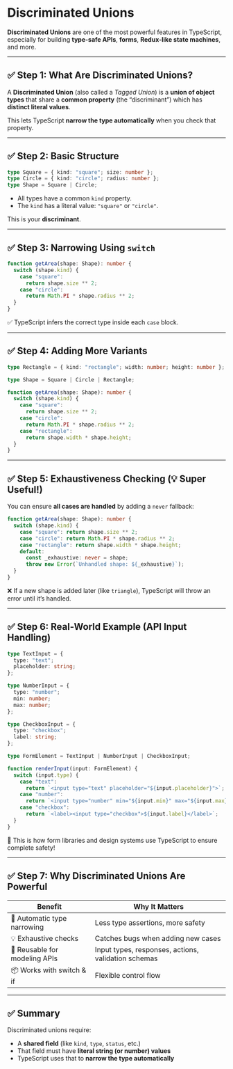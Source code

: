 # Discriminated Unions

**Discriminated Unions** are one of the most powerful features in TypeScript, especially for building **type-safe APIs**, **forms**, **Redux-like state machines**, and more.

---

## ✅ Step 1: What Are Discriminated Unions?

A **Discriminated Union** (also called a *Tagged Union*) is a **union of object types** that share a **common property** (the “discriminant”) which has **distinct literal values**.

This lets TypeScript **narrow the type automatically** when you check that property.

---

## ✅ Step 2: Basic Structure

```ts
type Square = { kind: "square"; size: number };
type Circle = { kind: "circle"; radius: number };
type Shape = Square | Circle;
```

* All types have a common `kind` property.
* The `kind` has a literal value: `"square"` or `"circle"`.

This is your **discriminant**.

---

## ✅ Step 3: Narrowing Using `switch`

```ts
function getArea(shape: Shape): number {
  switch (shape.kind) {
    case "square":
      return shape.size ** 2;
    case "circle":
      return Math.PI * shape.radius ** 2;
  }
}
```

✅ TypeScript infers the correct type inside each `case` block.

---

## ✅ Step 4: Adding More Variants

```ts
type Rectangle = { kind: "rectangle"; width: number; height: number };

type Shape = Square | Circle | Rectangle;

function getArea(shape: Shape): number {
  switch (shape.kind) {
    case "square":
      return shape.size ** 2;
    case "circle":
      return Math.PI * shape.radius ** 2;
    case "rectangle":
      return shape.width * shape.height;
  }
}
```

---

## ✅ Step 5: Exhaustiveness Checking (💡 Super Useful!)

You can ensure **all cases are handled** by adding a `never` fallback:

```ts
function getArea(shape: Shape): number {
  switch (shape.kind) {
    case "square": return shape.size ** 2;
    case "circle": return Math.PI * shape.radius ** 2;
    case "rectangle": return shape.width * shape.height;
    default:
      const _exhaustive: never = shape;
      throw new Error(`Unhandled shape: ${_exhaustive}`);
  }
}
```

❌ If a new shape is added later (like `triangle`), TypeScript will throw an error until it’s handled.

---

## ✅ Step 6: Real-World Example (API Input Handling)

```ts
type TextInput = {
  type: "text";
  placeholder: string;
};

type NumberInput = {
  type: "number";
  min: number;
  max: number;
};

type CheckboxInput = {
  type: "checkbox";
  label: string;
};

type FormElement = TextInput | NumberInput | CheckboxInput;

function renderInput(input: FormElement) {
  switch (input.type) {
    case "text":
      return `<input type="text" placeholder="${input.placeholder}">`;
    case "number":
      return `<input type="number" min="${input.min}" max="${input.max}">`;
    case "checkbox":
      return `<label><input type="checkbox">${input.label}</label>`;
  }
}
```

🧠 This is how form libraries and design systems use TypeScript to ensure complete safety!

---

## ✅ Step 7: Why Discriminated Unions Are Powerful

| Benefit                       | Why It Matters                                      |
| ----------------------------- | --------------------------------------------------- |
| 🧠 Automatic type narrowing   | Less type assertions, more safety                   |
| 💡 Exhaustive checks          | Catches bugs when adding new cases                  |
| 🔁 Reusable for modeling APIs | Input types, responses, actions, validation schemas |
| 📦 Works with switch & if     | Flexible control flow                               |

---

## ✅ Summary

Discriminated unions require:

* A **shared field** (like `kind`, `type`, `status`, etc.)
* That field must have **literal string (or number) values**
* TypeScript uses that to **narrow the type automatically**

